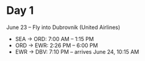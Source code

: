 # Day 1

June 23 – Fly into Dubrovnik (United Airlines)

- SEA → ORD: 7:00 AM – 1:15 PM
- ORD → EWR: 2:26 PM – 6:00 PM
- EWR → DBV: 7:10 PM – arrives June 24, 10:15 AM